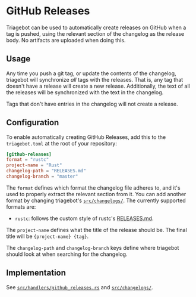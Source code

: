 # GitHub Releases

Triagebot can be used to automatically create releases on GitHub when a tag is pushed, using the relevant section of the changelog as the release body.
No artifacts are uploaded when doing this.

## Usage

Any time you push a git tag, or update the contents of the changelog, triagebot will synchronize *all* tags with the releases.
That is, any tag that doesn't have a release will create a new release.
Additionally, the text of all the releases will be synchronized with the text in the changelog.

Tags that don't have entries in the changelog will not create a release.

## Configuration

To enable automatically creating GitHub Releases, add this to the `triagebot.toml` at the root of your repository:

```toml
[github-releases]
format = "rustc"
project-name = "Rust"
changelog-path = "RELEASES.md"
changelog-branch = "master"
```

The `format` defines which format the changelog file adheres to, and it's used to properly extract the relevant section from it.
You can add another format by changing triagebot's [`src/changelogs/`](https://github.com/rust-lang/triagebot/tree/master/src/changelogs).
The currently supported formats are:

* `rustc`: follows the custom style of rustc's [RELEASES.md](https://github.com/rust-lang/rust/blob/HEAD/RELEASES.md).

The `project-name` defines what the title of the release should be.
The final title will be `{project-name} {tag}`.

The `changelog-path` and `changelog-branch` keys define where triagebot should look at when searching for the changelog.

## Implementation

See [`src/handlers/github_releases.rs`](https://github.com/rust-lang/triagebot/blob/HEAD/src/handlers/github_releases.rs) and [`src/changelogs/`](https://github.com/rust-lang/triagebot/tree/HEAD/src/changelogs).
